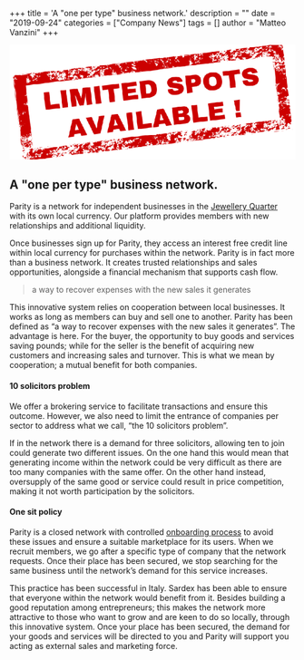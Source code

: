 +++
title = 'A "one per type" business network.'
description = ""
date = "2019-09-24"
categories = ["Company News"]
tags = []
author = "Matteo Vanzini"
+++

![One Seat Policy](Limited-Spots-Available.png)

## A "one per type" business network.


Parity is a network for independent businesses in the [Jewellery Quarter](https://jewelleryquarter.net) with its own local currency. Our platform provides members with new relationships and additional liquidity.

Once businesses sign up for Parity, they access an interest free credit line within local currency for purchases within the network. Parity is in fact more than a business network. It creates trusted relationships and sales opportunities, alongside a financial mechanism that supports cash flow.

<blockquote class="wp-block-quote"><p>a way to recover expenses with the new sales it generates</p></blockquote>

This innovative system relies on cooperation between local businesses. It works as long as members can buy and sell one to another. Parity has been defined as “a way to recover expenses with the new sales it generates”.
The advantage is here. For the buyer, the opportunity to buy goods and services saving pounds; while for the seller is the benefit of acquiring new customers and increasing sales and turnover. This is what we mean by cooperation; a mutual benefit for both companies.

#### 10 solicitors problem

We offer a brokering service to facilitate transactions and ensure this outcome. However, we also need to limit the entrance of companies per sector to address what we call, “the 10 solicitors problem”.

If in the network there is a demand for three solicitors, allowing ten to join could generate two different issues. On the one hand this would mean that generating income within the network could be very difficult as there are too many companies with the same offer. On the other hand instead, oversupply of the same good or service could result in price competition, making it not worth participation by the solicitors.

#### One sit policy

Parity is a closed network with controlled [onboarding process](/how-it-works) to avoid these issues and ensure a suitable marketplace for its users. When we recruit members, we go after a specific type of company that the network requests. Once their place has been secured, we stop searching for the same business until the network’s demand for this service increases.

This practice has been successful in Italy. Sardex has been able to ensure that everyone within the network would benefit from it. Besides building a good reputation among entrepreneurs; this makes the network more attractive to those who want to grow and are keen to do so locally, through this innovative system. Once your place has been secured, the demand for your goods and services will be directed to you and Parity will support you acting as external sales and marketing force.

